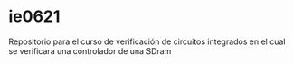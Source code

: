 # ie0621
Repositorio para el curso de verificación de circuitos integrados en el cual se verificara una controlador de una SDram
